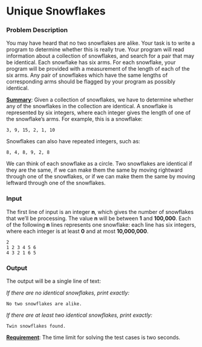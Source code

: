 # Unique Snowflakes

### Problem Description

You may have heard that no two snowflakes are alike. Your task is to write a program to determine whether this is really true. Your program will read information about a collection of snowflakes, and search for a pair that may be identical. Each snowflake has six arms. For each snowflake, your program will be provided with a measurement of the length of each of the six arms. Any pair of snowflakes which have the same lengths of corresponding arms should be flagged by your program as possibly identical.

<u>**Summary**</u>: Given a collection of snowflakes, we have to determine whether any of the snowflakes in the collection are identical. A snowflake is represented by six integers, where each integer gives the length of one of the snowflake’s arms. For example, this is a snowflake:

    3, 9, 15, 2, 1, 10

Snowflakes can also have repeated integers, such as:

    8, 4, 8, 9, 2, 8

We can think of each snowflake as a circle. Two snowflakes are identical if they are the same, if we can make them the same by moving rightward through one of the snowflakes, or if we can make them the same by moving leftward through one of the snowflakes.

### Input

The first line of input is an integer **n**, which gives the number of snowflakes that we’ll be processing. The value **n** will be between **1** and **100,000**. Each of the following **n** lines represents one snowflake: each line has six integers, where each integer is at least **0** and at most **10,000,000**.

    2
    1 2 3 4 5 6
    4 3 2 1 6 5

### Output

The output will be a single line of text:

*If there are no identical snowflakes, print exactly:*

    No two snowflakes are alike.

*If there are at least two identical snowflakes, print exactly:*

    Twin snowflakes found.

<u>**Requirement**</u>: The time limit for solving the test cases is two seconds.

